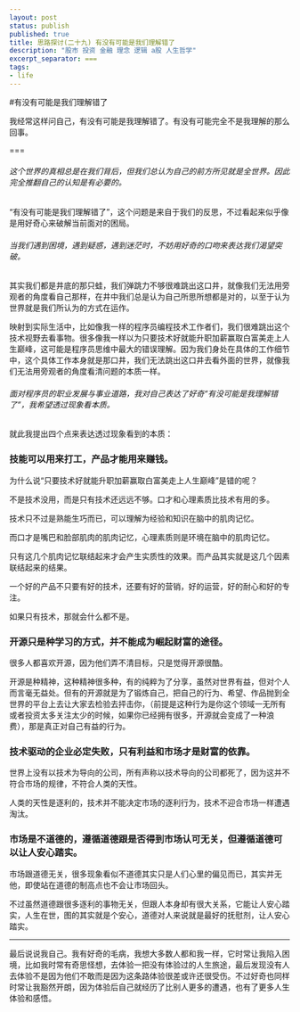 ```yaml
---
layout: post
status: publish
published: true
title: 思路探讨(二十九) 有没有可能是我们理解错了
description: "股市 投资 金融 理念 逻辑 a股 人生哲学"
excerpt_separator: ===
tags:
- life
---
```


#有没有可能是我们理解错了

我经常这样问自己，有没有可能是我理解错了。有没有可能完全不是我理解的那么回事。

===

###### 这个世界的真相总是在我们背后，但我们总认为自己的前方所见就是全世界。因此完全推翻自己的认知是有必要的。

“有没有可能是我们理解错了”，这个问题是来自于我们的反思，不过看起来似乎像是用好奇心来破解当前面对的困局。

###### 当我们遇到困境，遇到疑惑，遇到迷茫时，不妨用好奇的口吻来表达我们渴望突破。

其实我们都是井底的那只蛙，我们弹跳力不够很难跳出这口井，就像我们无法用旁观者的角度看自己那样，在井中我们总是认为自己所思所想都是对的，以至于认为世界就是我们所认为的方式在运作。

映射到实际生活中，比如像我一样的程序员编程技术工作者们，我们很难跳出这个技术视野去看事物。很多像我一样以为只要技术好就能升职加薪赢取白富美走上人生巅峰，这可能是程序员思维中最大的错误理解。因为我们身处在具体的工作细节中，这个具体工作本身就是那口井，我们无法跳出这口井去看外面的世界，就像我们无法用旁观者的角度看清问题的本质一样。

###### 面对程序员的职业发展与事业道路，我对自己表达了好奇“有没可能是我理解错了”，我希望透过现象看本质。

就此我提出四个点来表达透过现象看到的本质：

### 技能可以用来打工，产品才能用来赚钱。

为什么说“只要技术好就能升职加薪赢取白富美走上人生巅峰”是错的呢？

不是技术没用，而是只有技术还远远不够。口才和心理素质比技术有用的多。

技术只不过是熟能生巧而已，可以理解为经验和知识在脑中的肌肉记忆。

而口才是嘴巴和脸部肌肉的肌肉记忆，心理素质则是环境在脑中的肌肉记忆。

只有这几个肌肉记忆联结起来才会产生实质性的效果。而产品其实就是这几个因素联结起来的结果。

一个好的产品不只要有好的技术，还要有好的营销，好的运营，好的耐心和好的专注。

如果只有技术，那就会什么都不是。

### 开源只是种学习的方式，并不能成为崛起财富的途径。

很多人都喜欢开源，因为他们弄不清目标，只是觉得开源很酷。

开源是种精神，这种精神很多种，有的纯粹为了分享，虽然对世界有益，但对个人而言毫无益处。但有的开源就是为了锻炼自己，把自己的行为、希望、作品抛到全世界的平台上去让大家去检验去抨击你，（前提是这种行为是你这个领域一无所有或者投资太多关注太少的时候，如果你已经拥有很多，开源就会变成了一种浪费），那是真正对自己有益的行为。

### 技术驱动的企业必定失败，只有利益和市场才是财富的依靠。

世界上没有以技术为导向的公司，所有声称以技术导向的公司都死了，因为这并不符合市场的规律，不符合人类的天性。

人类的天性是逐利的，技术并不能决定市场的逐利行为，技术不迎合市场一样遭遇淘汰。

### 市场是不道德的，遵循道德跟是否得到市场认可无关，但遵循道德可以让人安心踏实。

市场跟道德无关，很多现象看似不道德其实只是人们心里的偏见而已，其实并无他，即使站在道德的制高点也不会让市场回头。

不过虽然道德跟很多逐利的事物无关，但跟人本身却有很大关系，它能让人安心踏实，人生在世，图的其实就是个安心，道德对人来说就是最好的抚慰剂，让人安心踏实。

----

最后说说我自己。我有好奇的毛病，我想大多数人都和我一样，它时常让我陷入困境，比如我时常有奇思怪想，去体验一把没有体验过的人生旅途，最后发现没有人去体验不是因为他们不敢而是因为这条路体验很差或许还很受伤。不过好奇也同样时常让我豁然开朗，因为体验后自己就经历了比别人更多的遭遇，也有了更多人生体验和感悟。

